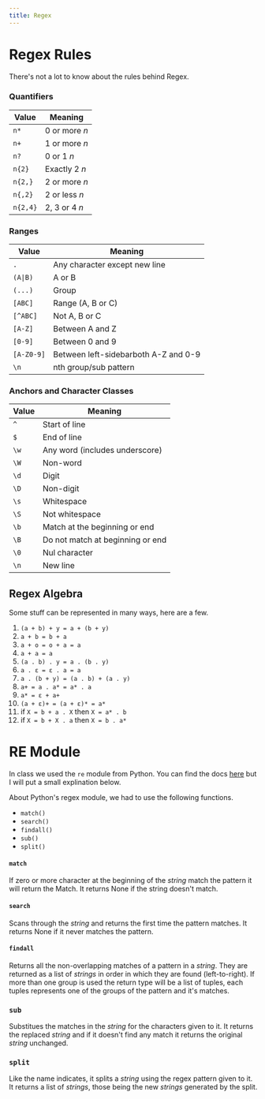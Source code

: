 ```yaml
---
title: Regex
---
```


# Regex Rules
There's not a lot to know about the rules behind Regex. 


### Quantifiers

| Value | Meaning |
| --- | --- |
| `n*`  |  0 or more _n_ |
| `n+`  |   1 or more _n_ |
| `n?`  |  0 or 1 _n_ |
| `n{2}`  |    Exactly 2 _n_ |
| `n{2,}`  |  2 or more _n_ |
| `n{,2}`  |  2 or less _n_ |
| `n{2,4}`   |  2, 3 or 4 _n_ |

### Ranges

| Value | Meaning |
| --- | --- |
| `.` | Any character except new line|
|`(A\|B)` | A or B |
|`(...)` | Group |
| `[ABC]` | Range (A, B or C)|
| `[^ABC]` | Not A, B or C |
|`[A-Z]` | Between A and Z |
| `[0-9]` | Between 0 and 9 |
|`[A-Z0-9]` | Between left-sidebarboth A-Z and 0-9 |
| `\n` | nth group/sub pattern|

### Anchors and Character Classes

| Value | Meaning |
| --- | --- |
| `^` | Start of line |
| `$` | End of line |
| `\w` | Any word (includes underscore) |
| `\W`| Non-word|
| `\d` | Digit |
| `\D` | Non-digit |
| `\s` | Whitespace |
| `\S` | Not whitespace |
| `\b` | Match at the beginning or end |
| `\B` | Do not match at beginning or end |
| `\0` | Nul character |
| `\n` | New line |

## Regex Algebra

Some stuff can be represented in many ways, here are a few.

1. `(a + b) + y = a + (b + y)`
2. `a + b = b + a`
3. `a + o = o + a = a`
4. `a + a = a`
5. `(a . b) . y = a . (b . y)`
6. `a . ε = ε . a = a`
7. `a . (b + y) = (a . b) + (a . y)`
8. `a+ = a . a* = a* . a`
9. `a* = ε + a+`
10. `(a + ε)+ = (a + ε)* = a*`
11. if `X = b + a . X` then `X = a* . b`
12. if `X = b + X . a` then `X = b . a*`

# RE Module

In class we used the `re` module from Python. 
You can find the docs [here](https://docs.python.org/3/library/re.html) but I will put a small explination below.

About Python's regex module, we had to use the following functions.

- `match()`
- `search()`
- `findall()`
- `sub()`
- `split()`

#### `match`
If zero or more character at the beginning of the _string_ match the pattern it will return the Match. It returns None if the string doesn't match.

#### `search`
Scans through the _string_ and returns the first time the pattern matches. It returns None if it never matches the pattern.

#### `findall`
Returns all the non-overlapping matches of a pattern in a _string_. They are returned as a list of _strings_ in order in which they are found (left-to-right). If more than one group is used the return type will be a list of tuples, each tuples represents one of the groups of the pattern and it's matches.

### `sub`
Substitues the matches in the _string_ for the characters given to it. It returns the replaced _string_ and if it doesn't find any match it returns the original _string_ unchanged.

### `split`
Like the name indicates, it splits a _string_ using the regex pattern given to it. It returns a list of _strings_, those being the new _strings_ generated by the split.


